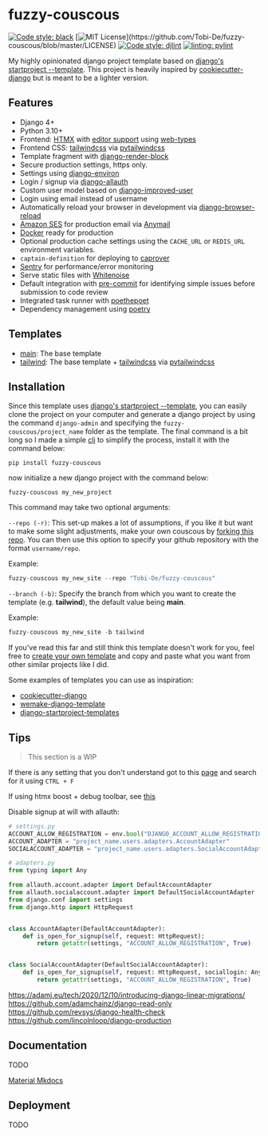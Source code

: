 # fuzzy-couscous

[![Code style: black](https://img.shields.io/badge/code%20style-black-000000.svg)](https://github.com/psf/black)
[![MIT License](https://img.shields.io/apm/l/atomic-design-ui.svg?)](https://github.com/Tobi-De/fuzzy-couscous/blob/master/LICENSE)
[![Code style: djlint](https://img.shields.io/badge/html%20style-djlint-blue.svg)](https://www.djlint.com)
[![linting: pylint](https://img.shields.io/badge/linting-pylint-yellowgreen)](https://github.com/PyCQA/pylint)

My highly opinionated django project template based on [django's startproject --template](https://docs.djangoproject.com/en/stable/ref/django-admin/#startproject). This project is heavily inspired by [cookiecutter-django](https://github.com/cookiecutter/cookiecutter-django) but is meant to be a lighter version.

## Features

- Django 4+
- Python 3.10+
- Frontend: [HTMX](https://htmx.org/) with [editor support](https://oluwatobi.dev/blog/posts/htmx-support-in-pycharm/) using [web-types](https://github.com/JetBrains/web-types#web-types)
- Frontend CSS: [tailwindcss](https://github.com/timonweb/pytailwindcss) via [pytailwindcss](https://github.com/timonweb/pytailwindcss)
- Template fragment with [django-render-block](https://github.com/clokep/django-render-block)
- Secure production settings, https only.
- Settings using [django-environ](https://github.com/joke2k/django-environ)
- Login / signup via [django-allauth](https://github.com/pennersr/django-allauth)
- Custom user model based on [django-improved-user](https://github.com/jambonsw/django-improved-user)
- Login using email instead of username
- Automatically reload your browser in development via [django-browser-reload](https://github.com/adamchainz/django-browser-reload)
- [Amazon SES](https://aws.amazon.com/ses/?nc1=h_ls) for production email via [Anymail](https://github.com/anymail/django-anymail)
- [Docker](https://www.docker.com/) ready for production
- Optional production cache settings using the `CACHE_URL` or `REDIS_URL` environment variables.
- `captain-definition` for deploying to [caprover](https://caprover.com/)
- [Sentry](https://sentry.io/welcome/) for performance/error monitoring
- Serve static files with [Whitenoise](https://whitenoise.evans.io/en/latest/)
- Default integration with [pre-commit](https://github.com/pre-commit/pre-commit) for identifying simple issues before submission to code review
- Integrated task runner with [poethepoet](https://github.com/nat-n/poethepoet)
- Dependency management using [poetry](https://github.com/python-poetry/poetry)

## Templates

- [main](https://github.com/Tobi-De/fuzzy-couscous): The base template
- [tailwind](https://github.com/Tobi-De/fuzzy-couscous/tree/tailwind): The base template + [tailwindcss](https://github.com/timonweb/pytailwindcss)  via [pytailwindcss](https://github.com/timonweb/pytailwindcss)

## Installation

Since this template uses [django's startproject --template](https://docs.djangoproject.com/en/stable/ref/django-admin/#startproject), you can
easily clone the project on your computer and generate a django project by using the command `django-admin` and specifying the `fuzzy-couscous/project_name` folder as the template.
The final command is a bit long so I made a simple [cli](https://en.wikipedia.org/wiki/Command-line_interface) to simplify the process, install it with the command below:

```shell
pip install fuzzy-couscous
```

now initialize a new django project with the command below:

```shell
fuzzy-couscous my_new_project
```

This command may take two optional arguments:

`--repo (-r)`: This set-up makes a lot of assumptions, if you like it but want to make some slight adjustments, make your own couscous by [forking this repo](https://github.com/Tobi-De/fuzzy-couscous/fork). 
You can then use this option to specify your github repository with the format `username/repo`.

Example:

```python
fuzzy-couscous my_new_site --repo "Tobi-De/fuzzy-couscous"
```

`--branch (-b)`: Specify the branch from which you want to create the template (e.g. **tailwind**), the default value being **main**.

Example:

```python
fuzzy-couscous my_new_site -b tailwind
```

If you've read this far and still think this template doesn't work for you, feel free to [create your own template](https://www.valentinog.com/blog/django-project/)
and copy and paste what you want from other similar projects like I did.

Some examples of templates you can use as inspiration:

- [cookiecutter-django](https://github.com/cookiecutter/cookiecutter-django)
- [wemake-django-template](https://github.com/wemake-services/wemake-django-template)
- [django-startproject-templates](https://github.com/adamchainz/django-startproject-templates)

## Tips

> This section is a WIP

If there is any setting that you don't understand got to this [page](https://docs.djangoproject.com/en/dev/ref/settings/) and
search for it using `CTRL + F`

If using htmx boost + debug toolbar, see [this](https://django-debug-toolbar.readthedocs.io/en/latest/installation.html#htmx)

Disable signup at will with allauth:

```python
# settings.py
ACCOUNT_ALLOW_REGISTRATION = env.bool("DJANGO_ACCOUNT_ALLOW_REGISTRATION", True)
ACCOUNT_ADAPTER = "project_name.users.adapters.AccountAdapter"
SOCIALACCOUNT_ADAPTER = "project_name.users.adapters.SocialAccountAdapter"

# adapters.py
from typing import Any

from allauth.account.adapter import DefaultAccountAdapter
from allauth.socialaccount.adapter import DefaultSocialAccountAdapter
from django.conf import settings
from django.http import HttpRequest


class AccountAdapter(DefaultAccountAdapter):
    def is_open_for_signup(self, request: HttpRequest):
        return getattr(settings, "ACCOUNT_ALLOW_REGISTRATION", True)


class SocialAccountAdapter(DefaultSocialAccountAdapter):
    def is_open_for_signup(self, request: HttpRequest, sociallogin: Any):
        return getattr(settings, "ACCOUNT_ALLOW_REGISTRATION", True)
```


https://adamj.eu/tech/2020/12/10/introducing-django-linear-migrations/
https://github.com/adamchainz/django-read-only
https://github.com/revsys/django-health-check
https://github.com/lincolnloop/django-production

## Documentation

TODO

[Material Mkdocs](https://squidfunk.github.io/mkdocs-material/getting-started/)

## Deployment

TODO
